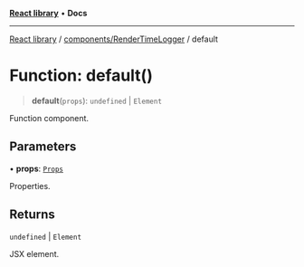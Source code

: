[**React library**](../../../index.md) • **Docs**

***

[React library](../../../modules.md) / [components/RenderTimeLogger](../index.md) / default

# Function: default()

> **default**(`props`): `undefined` \| `Element`

Function component.

## Parameters

• **props**: [`Props`](../interfaces/Props.md)

Properties.

## Returns

`undefined` \| `Element`

JSX element.
